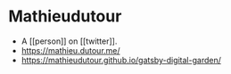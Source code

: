 # Mathieudutour

 - A [[person]] on [[twitter]].
 - https://mathieu.dutour.me/
 - https://mathieudutour.github.io/gatsby-digital-garden/

